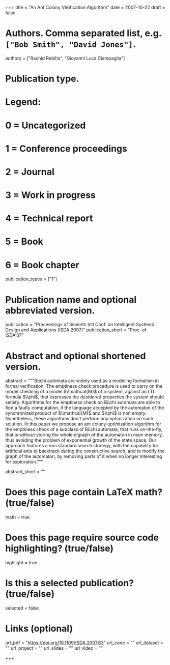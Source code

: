 +++
title = "An Ant Colony Verification Algorithm"
date = 2007-10-22
draft = false

# Authors. Comma separated list, e.g. `["Bob Smith", "David Jones"]`.
authors = ["Rachid Rebiha", "Giovanni Luca Ciampaglia"]

# Publication type.
# Legend:
# 0 = Uncategorized
# 1 = Conference proceedings
# 2 = Journal
# 3 = Work in progress
# 4 = Technical report
# 5 = Book
# 6 = Book chapter
publication_types = ["1"]

# Publication name and optional abbreviated version.
publication = "Proceedings of Seventh Intl Conf. on Intelligent Systems Design and Applications (ISDA 2007)"
publication_short = "Proc. of ISDA'07"

# Abstract and optional shortened version.
abstract = """Büchi automata are widely used as a modeling formalism in
formal verification. The emptiness check procedure is used to carry on the
model checking of a model $\\mathcal{M}$ of a system, against an LTL formula
$\\phi$, that expresses the desidered properties the system should satisfy.
Algorithms for the emptiness check on Büchi automata are able to find a
faulty computation, if the language accepted by the automaton of the
synchronized product of $\\mathcal{M}$ and $\\phi$ is non empty. Nonetheless,
these algorithms don't perform any optimization on such solution. In this
paper we propose an ant colony optimization algorithm for the emptiness
check of a subclass of Büchi automata, that runs on-the-fly, that is
without storing the whole digraph of the automaton in main memory, thus
avoiding the problem of exponential growth of the state space. Our approach
features a non standard search strategy, with the capability for artificial
ants to backtrack during the constructive search, and to modify the graph
of the automaton, by removing parts of it when no longer interesting for
exploration."""

abstract_short = ""

# Does this page contain LaTeX math? (true/false)
math = true

# Does this page require source code highlighting? (true/false)
highlight = true

# Is this a selected publication? (true/false)
selected = false

# Links (optional)
url_pdf = "https://doi.org/10.1109/ISDA.2007.63"
url_code = ""
url_dataset = ""
url_project = ""
url_slides = ""
url_video = ""

+++
